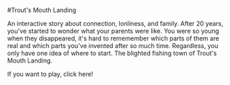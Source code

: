 #Trout's Mouth Landing

An interactive story about connection, lonliness, and family. After 20 years, you've started to wonder what your parents were like. You were so young when they disappeared, it's hard to rememember which parts of them are real and which parts you've invented after so much time. Regardless, you only have one idea of where to start. The blighted fishing town of Trout's Mouth Landing.

If you want to play, click here!
